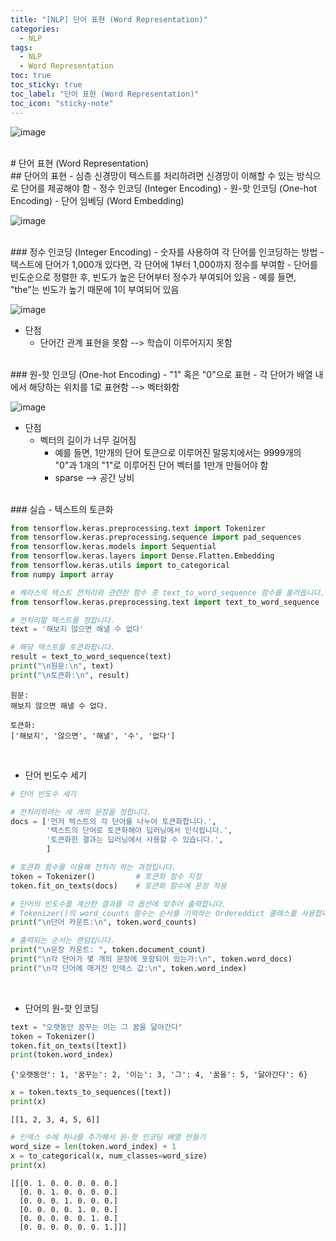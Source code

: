 ```yaml
---
title: "[NLP] 단어 표현 (Word Representation)"
categories:
  - NLP
tags:
  - NLP
  - Word Representation
toc: true
toc_sticky: true
toc_label: "단어 표현 (Word Representation)"
toc_icon: "sticky-note"
---
```


![image](https://user-images.githubusercontent.com/55765292/196322694-37aa45dd-c985-4514-8ba4-dd447a6486a6.png)

<br>
# 단어 표현 (Word Representation)

<br>
##  단어의 표현
- 심층 신경망이 텍스트를 처리하려면 신경망이 이해할 수 있는 방식으로 단어를 제공해야 함
  - 정수 인코딩 (Integer Encoding)
  - 원-핫 인코딩 (One-hot Encoding)
  - 단어 임베딩 (Word Embedding)

![image](https://user-images.githubusercontent.com/55765292/196358345-432c74e0-66c6-4157-bb81-2e6615f0ca05.png)

<br>
### 정수 인코딩 (Integer Encoding)
- 숫자를 사용하여 각 단어를 인코딩하는 방법
  - 텍스트에 단어가 1,000개 있다면, 각 단어에 1부터 1,000까지 정수를 부여함
  - 단어를 빈도순으로 정렬한 후, 빈도가 높은 단어부터 정수가 부여되어 있음
    - 예를 들면, "the"는 빈도가 높기 때문에 1이 부여되어 있음

![image](https://user-images.githubusercontent.com/55765292/196358491-ef016a69-08ba-40c8-ab2b-91ce51ac7c5e.png)

- 단점
  - 단어간 관계 표현을 못함 --> 학습이 이루어지지 못함

<br>
### 원-핫 인코딩 (One-hot Encoding)
- "1" 혹은 "0"으로 표현
  - 각 단어가 배열 내에서 해당하는 위치를 1로 표현함 --> 벡터화함

![image](https://user-images.githubusercontent.com/55765292/196358892-b640c0ee-5dd0-40d1-ad93-bf12f98052fb.png)

- 단점
  - 벡터의 길이가 너무 길어짐
    - 예를 들면, 1만개의 단어 토큰으로 이루어진 말뭉치에서는 9999개의 "0"과 1개의 "1"로 이루어진 단어 벡터를 1만개 만들어야 함
    - sparse --> 공간 낭비

<br>
### 실습
- 텍스트의 토큰화

```python
from tensorflow.keras.preprocessing.text import Tokenizer
from tensorflow.keras.preprocessing.sequence import pad_sequences
from tensorflow.keras.models import Sequential
from tensorflow.keras.layers import Dense.Flatten.Embedding
from tensorflow.keras.utils import to_categorical
from numpy import array

# 케라스의 텍스트 전처리와 관련한 함수 중 text_to_word_sequence 함수를 불러옵니다.
from tensorflow.keras.preprocessing.text import text_to_word_sequence

# 전처리할 텍스트를 정합니다.
text = '해보지 않으면 해낼 수 없다'

# 해당 텍스트를 토큰화합니다.
result = text_to_word_sequence(text)
print("\n원문:\n", text)
print("\n토큰화:\n", result)
```

```
원문:
해보지 않으면 해낼 수 없다.
```

```
토큰화:
['해보지', '않으면', '해낼', '수', '없다']
```

<br>

- 단어 빈도수 세기

```python
# 단어 빈도수 세기

# 전처리하려는 세 개의 문장을 정합니다.
docs = ['먼저 텍스트의 각 단어를 나누어 토큰화합니다.',
        '텍스트의 단어로 토큰화해야 딥러닝에서 인식됩니다.',
        '토큰화한 결과는 딥러닝에서 사용할 수 있습니다.',
        ]

# 토큰화 함수를 이용해 전처리 하는 과정입니다.
token = Tokenizer()         # 토큰화 함수 지정
token.fit_on_texts(docs)    # 토큰화 함수에 문장 적용

# 단어의 빈도수를 계산한 결과를 각 옵션에 맞추어 출력합니다.
# Tokenizer()의 word_counts 함수는 순서를 기억하는 Ordereddict 클래스를 사용합니다.
print("\n단어 카운트:\n", token.word_counts)

# 출력되는 순서는 랜덤입니다.
print("\n문장 카운트: ", token.document_count)
print("\n각 단어가 몇 개의 문장에 포함되어 있는가:\n", token.word_docs)
print("\n각 단어에 매겨진 인덱스 값:\n", token.word_index)
```

<br>

- 단어의 원-핫 인코딩

```python
text = "오랫동안 꿈꾸는 이는 그 꿈을 닮아간다"
token = Tokenizer()
token.fit_on_texts([text])
print(token.word_index)
```

`{'오랫동안': 1, '꿈꾸는': 2, '이는': 3, '그': 4, '꿈을': 5, '닮아간다': 6}`

```python
x = token.texts_to_sequences([text])
print(x)
```

`[[1, 2, 3, 4, 5, 6]]`

```python
# 인덱스 수에 하나를 추가해서 원-핫 인코딩 배열 만들기
word_size = len(token.word_index) + 1
x = to_categorical(x, num_classes=word_size)
print(x)
```

```
[[[0. 1. 0. 0. 0. 0. 0.]
  [0. 0. 1. 0. 0. 0. 0.]
  [0. 0. 0. 1. 0. 0. 0.]
  [0. 0. 0. 0. 1. 0. 0.]
  [0. 0. 0. 0. 0. 1. 0.]
  [0. 0. 0. 0. 0. 0. 1.]]]
```

